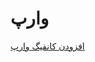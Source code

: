 # وارپ
<a href="hiddify://import/https://raw.githubusercontent.com/hiddify/hiddify-app/refs/heads/main/test.configs/warp">افزودن کانفیگ وارپ</a>
